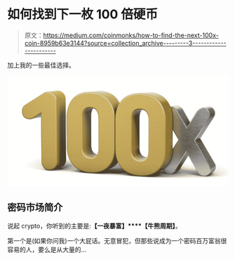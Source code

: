 # 如何找到下一枚 100 倍硬币

> 原文：<https://medium.com/coinmonks/how-to-find-the-next-100x-coin-8959b63e3144?source=collection_archive---------3----------------------->

加上我的一些最佳选择。

![](img/1d94cb9fe054e86c5e43fd3c982073f0.png)

## 密码市场简介

说起 crypto，你听到的主要是:**【一夜暴富】****【牛熊周期】**。

第一个是(如果你问我)一个大屁话。无意冒犯，但那些说成为一个密码百万富翁很容易的人，要么是从大量的…